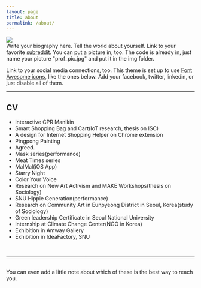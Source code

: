 ```yaml
---
layout: page
title: about
permalink: /about/
---
```


<img class="col one right" src="/img/prof_pic.jpg">

<br/>
Write your biography here. Tell the world about yourself. Link to your favorite <a href="http://reddit.com" target="blank">subreddit</a>. You can put a picture in, too. The code is already in, just name your picture "prof_pic.jpg" and put it in the img folder.

Link to your social media connections, too. This theme is set up to use <a href="http://fortawesome.github.io/Font-Awesome/" target="blank">Font Awesome icons</a>, like the ones below. Add your facebook, twitter, linkedin, or just disable all of them.

***
<meta charset="utf-8">

<h2> CV </h2>
<ul>
<li>Interactive CPR Manikin</li>
<li>Smart Shopping Bag and Cart(IoT research, thesis on ISC)</li>
<li>A design for Internet Shopping Helper on Chrome extension</li>
<li>Pingpong Painting</li>
<li>Agreed.</li>
<li>Mask series(performance)</li>
<li>Meat Times series</li>
<li>MalMal(iOS App)</li>
<li>Starry Night</li>
<li>Color Your Voice</li>
<li>Research on New Art Activism and MAKE Workshops(thesis on Sociology)</li>
<li>SNU Hippie Generation(performance)</li>
<li>Research on Community Art in Eunpyeong District in Seoul, Korea(study of Sociology)</li>
<li>Green leadership Certificate in Seoul National University</li>
<li>Internship at Climate Change Center(NGO in Korea)</li>
<li>Exhibition in Amway Gallery</li>
<li>Exhibition in IdeaFactory, SNU</li>
</ul>

<br/>
<hr/>
<br/>
<span class="contacticon center">
	<a href="lucid2713@gmail.com"><i class="fa fa-envelope-square"></i></a>
	<a href="https://github.com/lucid2713/" target="_blank"><i class="fa fa-github-square"></i></a>
	<a href="https://www.linkedin.com" target="_blank"><i class="fa fa-linkedin-square"></i></a>
	<a href="https://vimeo.com/user38129979/videos" target="_blank"><i class="fa fa-vimeo-square"></i></a>
	<a href="https://twitter.com" target="_blank"><i class="fa fa-facebook-official"></i></a>


<div class="col three caption">
	You can even add a little note about which of these is the best way to reach you.
</div>
